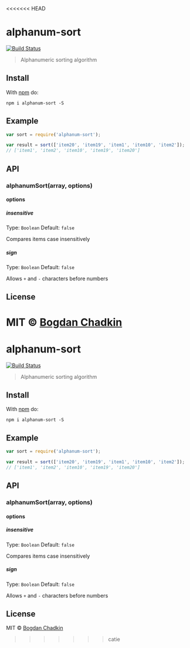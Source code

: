 <<<<<<< HEAD
# alphanum-sort
[![Build Status](https://travis-ci.org/TrySound/alphanum-sort.svg?branch=master)](https://travis-ci.org/TrySound/alphanum-sort)

> Alphanumeric sorting algorithm

## Install

With [npm](https://npmjs.org/package/alphanum-sort) do:

```
npm i alphanum-sort -S
```

## Example

```js
var sort = require('alphanum-sort');

var result = sort(['item20', 'item19', 'item1', 'item10', 'item2']);
// ['item1', 'item2', 'item10', 'item19', 'item20']
```

## API

### alphanumSort(array, options)

#### options

##### insensitive

Type: `Boolean`
Default: `false`

Compares items case insensitively

##### sign

Type: `Boolean`
Default: `false`

Allows `+` and `-` characters before numbers

## License

MIT © [Bogdan Chadkin](https://github.com/trysound)
=======
# alphanum-sort
[![Build Status](https://travis-ci.org/TrySound/alphanum-sort.svg?branch=master)](https://travis-ci.org/TrySound/alphanum-sort)

> Alphanumeric sorting algorithm

## Install

With [npm](https://npmjs.org/package/alphanum-sort) do:

```
npm i alphanum-sort -S
```

## Example

```js
var sort = require('alphanum-sort');

var result = sort(['item20', 'item19', 'item1', 'item10', 'item2']);
// ['item1', 'item2', 'item10', 'item19', 'item20']
```

## API

### alphanumSort(array, options)

#### options

##### insensitive

Type: `Boolean`
Default: `false`

Compares items case insensitively

##### sign

Type: `Boolean`
Default: `false`

Allows `+` and `-` characters before numbers

## License

MIT © [Bogdan Chadkin](https://github.com/trysound)
>>>>>>> catie
